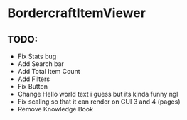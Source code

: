 # BordercraftItemViewer
## TODO:
- Fix Stats bug
- Add Search bar
- Add Total Item Count
- Add Filters
- Fix Button
- Change Hello world text i guess but its kinda funny ngl
- Fix scaling so that it can render on GUI 3 and 4 (pages)
- Remove Knowledge Book
